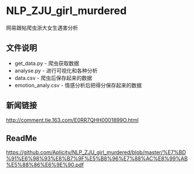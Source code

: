 # NLP_ZJU_girl_murdered
网易跟帖爬虫浙大女生遇害分析

## 文件说明
 * get_data.py - 爬虫获取数据
 * analyse.py - 进行可视化和各种分析
 * data.csv - 爬虫后保存起来的数据
 * emotion_analy.csv - 情感分析后把得分保存起来的数据
 
## 新闻链接
http://comment.tie.163.com/E0RR7QHH0001899O.html

## ReadMe
https://github.com/Aplicity/NLP_ZJU_girl_murdered/blob/master/%E7%BD%91%E6%98%93%E8%B7%9F%E5%B8%96%E7%88%AC%E8%99%AB%E5%88%86%E6%9E%90.pdf
